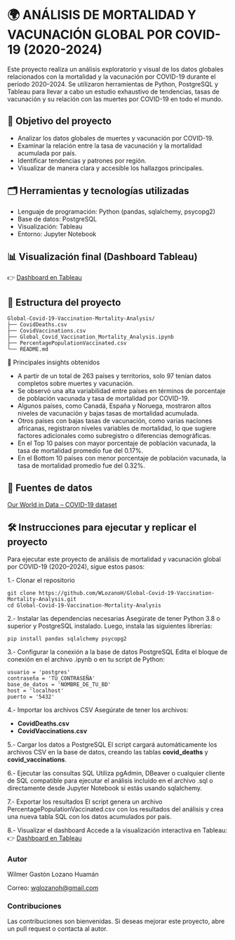 # 🌍 ANÁLISIS DE MORTALIDAD Y VACUNACIÓN GLOBAL POR COVID-19 (2020-2024)

Este proyecto realiza un análisis exploratorio y visual de los datos globales relacionados con la mortalidad y la vacunación por COVID-19 durante el período 2020–2024. Se utilizaron herramientas de Python, PostgreSQL y Tableau para llevar a cabo un estudio exhaustivo de tendencias, tasas de vacunación y su relación con las muertes por COVID-19 en todo el mundo.

## 🧠  Objetivo del proyecto

- Analizar los datos globales de muertes y vacunación por COVID-19.
- Examinar la relación entre la tasa de vacunación y la mortalidad acumulada por país.
- Identificar tendencias y patrones por región.
- Visualizar de manera clara y accesible los hallazgos principales.

## 🗂️ Herramientas y tecnologías utilizadas

- Lenguaje de programación: Python (pandas, sqlalchemy, psycopg2)
- Base de datos: PostgreSQL
- Visualización: Tableau
- Entorno: Jupyter Notebook

## 📊 Visualización final (Dashboard Tableau)
👉 [Dashboard en Tableau](https://public.tableau.com/app/profile/wilmer.lozano/viz/Global-Covid-19-Vaccination-Mortality-Analysis2020-2024/Dashboard1)

## 📁 Estructura del proyecto

```
Global-Covid-19-Vaccination-Mortality-Analysis/
├── CovidDeaths.csv
├── CovidVaccinations.csv
├── Global_Covid_Vaccination_Mortality_Analysis.ipynb
├── PercentagePopulationVaccinated.csv
└── README.md
```
📌 Principales insights obtenidos

- A partir de un total de 263 países y territorios, solo 97 tenían datos completos sobre muertes y vacunación.
- Se observó una alta variabilidad entre países en términos de porcentaje de población vacunada y tasa de mortalidad por COVID-19.
- Algunos países, como Canadá, España y Noruega, mostraron altos niveles de vacunación y bajas tasas de mortalidad acumulada.
- Otros países con bajas tasas de vacunación, como varias naciones africanas, registraron niveles variables de mortalidad, lo que sugiere factores adicionales como subregistro o diferencias demográficas.
- En el Top 10 países con mayor porcentaje de población vacunada, la tasa de mortalidad promedio fue del 0.17%.
- En el Bottom 10 países con menor porcentaje de población vacunada, la tasa de mortalidad promedio fue del 0.32%.

## 📎 Fuentes de datos

[Our World in Data – COVID-19 dataset](https://ourworldindata.org/coronavirus)

## 🛠️ Instrucciones para ejecutar y replicar el proyecto
Para ejecutar este proyecto de análisis de mortalidad y vacunación global por COVID-19 (2020–2024), sigue estos pasos:

1.- Clonar el repositorio
```
git clone https://github.com/WLozanoH/Global-Covid-19-Vaccination-Mortality-Analysis.git
cd Global-Covid-19-Vaccination-Mortality-Analysis
```
2.- Instalar las dependencias necesarias
Asegúrate de tener Python 3.8 o superior y PostgreSQL instalado. Luego, instala las siguientes librerías:
```
pip install pandas sqlalchemy psycopg2
```
3.- Configurar la conexión a la base de datos PostgreSQL
Edita el bloque de conexión en el archivo .ipynb o en tu script de Python:
```
usuario = 'postgres'
contraseña = 'TU_CONTRASEÑA'
base_de_datos = 'NOMBRE_DE_TU_BD'
host = 'localhost'
puerto = '5432'
```
4.- Importar los archivos CSV
Asegúrate de tener los archivos:

- **CovidDeaths.csv**
- **CovidVaccinations.csv**

5.- Cargar los datos a PostgreSQL
El script cargará automáticamente los archivos CSV en la base de datos, creando las tablas **covid_deaths** y **covid_vaccinations**.

6.- Ejecutar las consultas SQL
Utiliza pgAdmin, DBeaver o cualquier cliente de SQL compatible para ejecutar el análisis incluido en el archivo .sql o directamente desde Jupyter Notebook si estás usando sqlalchemy.

7.- Exportar los resultados
El script genera un archivo PercentagePopulationVaccinated.csv con los resultados del análisis y crea una nueva tabla SQL con los datos acumulados por país.

8.- Visualizar el dashboard
Accede a la visualización interactiva en Tableau:
👉 [Dashboard en Tableau](https://public.tableau.com/app/profile/wilmer.lozano/viz/Global-Covid-19-Vaccination-Mortality-Analysis2020-2024/Dashboard1)

### Autor

Wilmer Gastón Lozano Huamán

Correo: wglozanoh@gmail.com

### Contribuciones

Las contribuciones son bienvenidas. Si deseas mejorar este proyecto, abre un pull request o contacta al autor.
